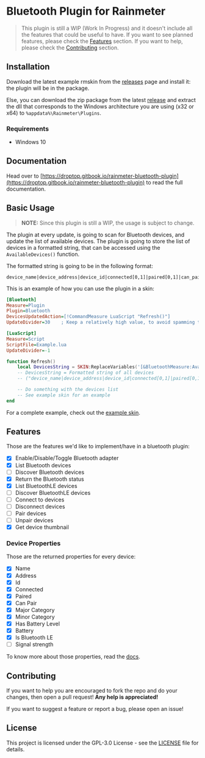 # Bluetooth Plugin for Rainmeter

> This plugin is still a WIP (Work In Progress) and it doesn't include all the features that could be useful to have. If you want to see planned features, please check the [Features](#features) section. If you want to help, please check the [Contributing](#contributing) section.

## Installation

Download the latest example rmskin from the [releases](https://github.com/Droptop-Four/Rainmeter-Bluetooth-Plugin/releases) page and install it: the plugin will be in the package.

Else, you can download the zip package from the latest [release](https://github.com/Droptop-Four/Rainmeter-Bluetooth-Plugin/releases) and extract the dll that corresponds to the Windows architecture you are using (x32 or x64) to `%appdata%\Rainmeter\Plugins`.

### Requirements

- Windows 10

## Documentation

Head over to [https://droptop.gitbook.io/rainmeter-bluetooth-plugin](https://droptop.gitbook.io/rainmeter-bluetooth-plugin) to read the full documentation.

## Basic Usage

> **NOTE:** Since this plugin is still a WIP, the usage is subject to change.

The plugin at every update, is going to scan for Bluetooth devices, and update the list of available devices. The plugin is going to store the list of devices in a formatted string, that can be accessed using the `AvailableDevices()` function.

The formatted string is going to be in the following format:

```plaintext
device_name|device_address|device_id|connected[0,1]|paired[0,1]|can_pair[0,1]major_category|minor_category|has_battery_level[0,1]|battery|is_ble[0,1];
```

This is an example of how you can use the plugin in a skin:

```ini
[Bluetooth]
Measure=Plugin
Plugin=Bluetooth
DevicesUpdatedAction=[!CommandMeasure LuaScript "Refresh()"]
UpdateDivider=30    ; Keep a relatively high value, to avoid spamming the plugin with update requests that cannot terminate

[LuaScript]
Measure=Script
ScriptFile=Example.lua
UpdateDivider=-1
```

```lua
function Refresh()
    local DevicesString = SKIN:ReplaceVariables('[&BluetoothMeasure:AvailableDevices()]')
    -- DevicesString = Formatted string of all devices
    -- ("device_name|device_address|device_id|connected[0,1]|paired[0,1]|can_pair[0,1]major_category|minor_category|has_battery_level[0,1]|battery|is_ble[0,1];")

    -- Do something with the devices list
    -- See example skin for an example
end
```

For a complete example, check out the [example skin](https://github.com/Droptop-Four/Rainmeter-Bluetooth-Plugin/tree/main/Bluetooth-Eample-Skin).

## Features

Those are the features we'd like to implement/have in a bluetooth plugin:

- [x] Enable/Disable/Toggle Bluetooth adapter
- [x] List Bluetooth devices
- [ ] Discover Bluetooth devices
- [x] Return the Bluetooth status
- [x] List BluetoothLE devices
- [ ] Discover BluetoothLE devices
- [ ] Connect to devices
- [ ] Disconnect devices
- [ ] Pair devices
- [ ] Unpair devices
- [x] Get device thumbnail

### Device Properties

Those are the returned properties for every device:

- [x] Name
- [x] Address
- [x] Id
- [x] Connected
- [x] Paired
- [x] Can Pair
- [x] Major Category
- [x] Minor Category
- [x] Has Battery Level
- [x] Battery
- [x] Is Bluetooth LE
- [ ] Signal strength

To know more about those properties, read the [docs](https://droptop.gitbook.io/rainmeter-bluetooth-plugin/section-variables#device-properties).

## Contributing

If you want to help you are encouraged to fork the repo and do your changes, then open a pull request! **Any help is appreciated!**

If you want to suggest a feature or report a bug, please open an issue!

## License

This project is licensed under the GPL-3.0 License - see the [LICENSE](LICENSE) file for details.
